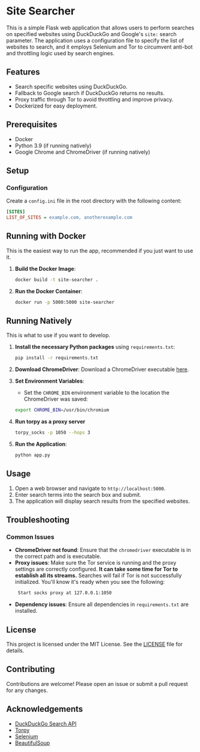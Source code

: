 # Site Searcher

This is a simple Flask web application that allows users to perform searches
on specified websites using DuckDuckGo and Google's `site:` search parameter. The application uses
a configuration file to specify the list of websites to search, and it
employs Selenium and Tor to circumvent anti-bot and throttling logic used
by search engines.

## Features

- Search specific websites using DuckDuckGo.
- Fallback to Google search if DuckDuckGo returns no results.
- Proxy traffic through Tor to avoid throttling and improve privacy.
- Dockerized for easy deployment.

## Prerequisites

- Docker
- Python 3.9 (if running natively)
- Google Chrome and ChromeDriver (if running natively)

## Setup

### Configuration

Create a `config.ini` file in the root directory with the following content:

```ini
[SITES]
LIST_OF_SITES = example.com, anotherexample.com
```

## Running with Docker
This is the easiest way to run the app, recommended if you just want to use it.
1. **Build the Docker Image**:
    ```sh
    docker build -t site-searcher .
    ```

2. **Run the Docker Container**:
    ```sh
    docker run -p 5000:5000 site-searcher
    ```

## Running Natively
This is what to use if you want to develop.
1. **Install the necessary Python packages** using `requirements.txt`:

   ```sh
   pip install -r requirements.txt
   ```
1. **Download ChromeDriver**: Download a ChromeDriver executable [here](https://sites.google.com/a/chromium.org/chromedriver/downloads).

1. **Set Environment Variables**:
    - Set the `CHROME_BIN` environment variable to the location the ChromeDriver was saved:
    ```sh
    export CHROME_BIN=/usr/bin/chromium
    ```

1. **Run torpy as a proxy server**
   ```sh
   torpy_socks -p 1050 --hops 3
   ```

1. **Run the Application**:
    ```sh
    python app.py
    ```

## Usage

1. Open a web browser and navigate to `http://localhost:5000`.
2. Enter search terms into the search box and submit.
3. The application will display search results from the specified websites.

## Troubleshooting

### Common Issues

- **ChromeDriver not found**: Ensure that the `chromedriver` executable is in the correct path and is executable.
- **Proxy issues**: Make sure the Tor service is running and the proxy settings are correctly configured.
  **It can take some time for Tor to establish all its streams.** Searches will fail if Tor is not successfully
  initialized. You'll know it's ready when you see the following:
  ```sh
   Start socks proxy at 127.0.0.1:1050
  ```
- **Dependency issues**: Ensure all dependencies in `requirements.txt` are installed.

## License

This project is licensed under the MIT License. See the [LICENSE](LICENSE) file for details.

## Contributing

Contributions are welcome! Please open an issue or submit a pull request for any changes.

## Acknowledgements

- [DuckDuckGo Search API](https://github.com/duckduckgo/duckduckgo-py)
- [Torpy](https://github.com/torpyorg/torpy)
- [Selenium](https://www.selenium.dev/)
- [BeautifulSoup](https://www.crummy.com/software/BeautifulSoup/bs4/doc/)
